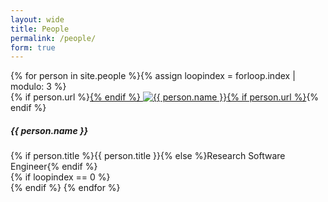 ```yaml
---
layout: wide
title: People
permalink: /people/
form: true
---
```


<!-- Page Content -->
<div class="container">
  <div class="row">
  {% for person in site.people %}{% assign loopindex = forloop.index | modulo: 3 %}
    <div class="col-xl-4 col-md-6 mb-4">
      <div class="card border-0 shadow">{% if person.url %}<a href="{{ site.baseurl }}{{ person.url }}">{% endif %}
        <img src="{{ site.baseurl }}/assets/img/people/{{ person.image }}" class="card-img-top" alt="{{ person.name }}" style="object-fit: contain;">{% if person.url %}</a>{% endif %}
        <div class="card-body text-center">
          <h5 class="card-title mb-0">{{ person.name }}</h5>
          <div class="card-text text-black-50">{% if person.title %}{{ person.title }}{% else %}Research Software Engineer{% endif %}</div>
        </div>
      </div>
    </div>{% if loopindex == 0 %}</div><div class="row">{% endif %}
{% endfor %}
</div>
